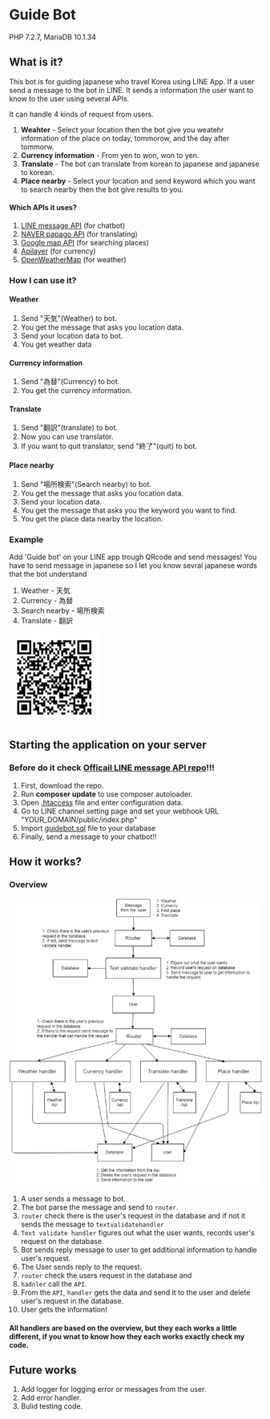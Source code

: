 # Guide Bot

PHP 7.2.7, MariaDB 10.1.34

## What is it?

This bot is for guiding japanese who travel Korea using LINE App.
If a user send a message to the bot in LINE. It sends a information the user want to know to the user using several APIs.

It can handle 4 kinds of request from users.

1. **Weahter** - Select your location then the bot give you weatehr information of the place on today, tommorow, and the day after tommorw.
2. **Currency information** - From yen to won, won to yen.
3. **Translate** - The bot can translate from korean to japanese and japanese to korean.
4. **Place nearby** - Select your location and send keyword which you want to search nearby then the bot give results to you.

#### Which APIs it uses?

1. [LINE message API](https://developers.line.me/en/services/messaging-api/) (for chatbot)
2. [NAVER papago API](https://developers.naver.com/products/translator/) (for translating)
3. [Google map API](https://cloud.google.com/maps-platform/) (for searching places)
4. [Apilayer](https://apilayer.com/) (for currency)
5. [OpenWeatherMap](https://openweathermap.org/) (for weather)

### How I can use it?

#### Weather

1. Send "天気"(Weather) to bot.
1. You get the message that asks you location data.
1. Send your location data to bot.
1. You get weather data

#### Currency information

1. Send "為替"(Currency) to bot.
1. You get the currency information.

#### Translate

1. Send "翻訳"(translate) to bot.
1. Now you can use translator.
1. If you want to quit translator, send "終了"(quit) to bot.

#### Place nearby

1. Send "場所検索"(Search nearby) to bot.
1. You get the message that asks you location data.
1. Send your location data.
1. You get the message that asks you the keyword you want to find.
1. You get the place data nearby the location.

### Example

Add 'Guide bot' on your LINE app trough QRcode and send messages!
You have to send message in japanese so I let you know sevral japanese words that the bot understand

1. Weather - 天気
1. Currency - 為替
1. Search nearby - 場所検索
1. Translate - 翻訳

![example](bot-qr.png)

## Starting the application on your server

### Before do it check [Officail LINE message API repo]()!!!

1. First, download the repo.
1. Run **composer update** to use composer autoloader.
1. Open [.htaccess](.htaccess) file and enter configuration data.
1. Go to LINE channel setting page and set your webhook URL "YOUR_DOMAIN/public/index.php"
1. Import [guidebot.sql](guidebot.sql) file to your database
1. Finally, send a message to your chatbot!!

## How it works?

### Overview

![overview](overview.png)

1. A user sends a message to bot.
1. The bot parse the message and send to `router`.
1. `router` check there is the user's request in the database and if not it sends the message to `textvalidatehandler`
1. `Text validate handler` figures out what the user wants, records user's request on the database.
1. Bot sends reply message to user to get additional information to handle user's request.
1. The User sends reply to the request.
1. `router` check the users request in the database and
1. `hadnler` call the `API`.
1. From the `API`, `handler` gets the data and send it to the user and delete user's request in the database.
1. User gets the information!

#### All handlers are based on the overview, but they each works a little different, if you wnat to know how they each works exactly check my code.

## Future works

1. Add logger for logging error or messages from the user.
2. Add error handler.
3. Bulid testing code.
